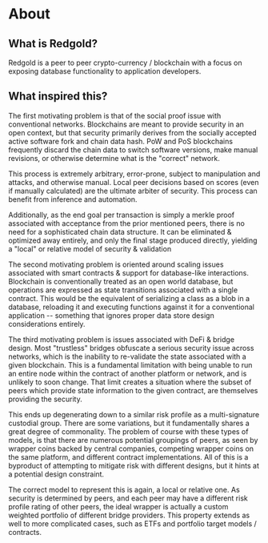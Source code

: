 # About

## What is Redgold?

Redgold is a peer to peer crypto-currency / blockchain with a focus on exposing database 
functionality to application developers.

## What inspired this?

The first motivating problem is that of the social proof issue with conventional networks. Blockchains are meant to 
provide security in an open context, but that security primarily derives from the socially accepted active software 
fork and chain data hash. PoW and PoS blockchains frequently discard the chain data to switch software versions, 
make manual revisions, or otherwise determine what is the "correct" network.

This process is extremely arbitrary, error-prone, subject to manipulation and attacks, and otherwise manual. 
Local peer decisions based on scores (even if manually calculated) are the ultimate arbiter of security. 
This process can benefit from inference and automation.

Additionally, as the end goal per transaction is simply a merkle proof associated with acceptance from 
the prior mentioned peers, there is no need for a sophisticated chain data structure. It can be eliminated 
& optimized away entirely, and only the final stage produced directly, yielding a "local" or relative 
model of security & validation

The second motivating problem is oriented around scaling issues associated with smart contracts & support 
for database-like interactions. Blockchain is conventionally treated as an open world database, but operations 
are expressed as state transitions associated with a single contract. This would be the equivalent of 
serializing a class as a blob in a database, reloading it and executing functions against it for a 
conventional application -- something that ignores proper data store design considerations entirely.


The third motivating problem is issues associated with DeFi & bridge design. Most "trustless" bridges 
obfuscate a serious security issue across networks, which is the inability to re-validate the state associated 
with a given blockchain. This is a fundamental limitation with being unable to run an entire node within the 
contract of another platform or network, and is unlikely to soon change. That limit creates a situation where 
the subset of peers which provide state information to the given contract, are themselves providing the security.

This ends up degenerating down to a similar risk profile as a multi-signature custodial group. There are some 
variations, but it fundamentally shares a great degree of commonality. The problem of course with these types of 
models, is that there are numerous potential groupings of peers, as seen by wrapper coins backed by central 
companies, competing wrapper coins on the same platform, and different contract implementations. All of this is 
a byproduct of attempting to mitigate risk with different designs, but it hints at a potential design constraint.

The correct model to represent this is again, a local or relative one. As security is determined by peers, and 
each peer may have a different risk profile rating of other peers, the ideal wrapper is actually a custom weighted 
portfolio of different bridge providers. This property extends as well to more complicated cases, such as ETFs and 
portfolio target models / contracts.
